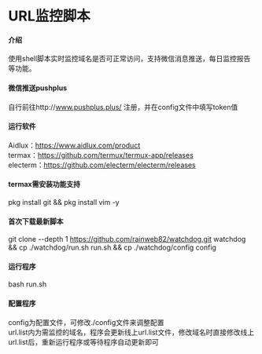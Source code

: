 # URL监控脚本

#### 介绍
使用shell脚本实时监控域名是否可正常访问，支持微信消息推送，每日监控报告等功能。

#### 微信推送pushplus

自行前往http://www.pushplus.plus/ 注册，并在config文件中填写token值

#### 运行软件

Aidlux：https://www.aidlux.com/product<br />
termax：https://github.com/termux/termux-app/releases<br />
electerm：https://github.com/electerm/electerm/releases

#### termax需安装功能支持

pkg install git && pkg install vim -y

#### 首次下载最新脚本

git clone --depth 1 https://github.com/rainweb82/watchdog.git watchdog && cp ./watchdog/run.sh run.sh && cp ./watchdog/config config

#### 运行程序

bash run.sh

#### 配置程序

config为配置文件，可修改./config文件来调整配置<br />
url.list内为需监控的域名，程序会更新线上url.list文件，修改域名时直接修改线上url.list后，重新运行程序或等待程序自动更新即可
